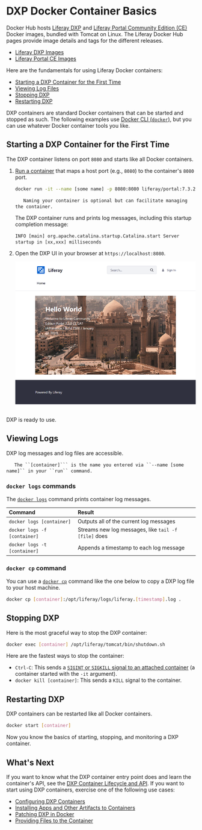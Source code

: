 # DXP Docker Container Basics

Docker Hub hosts [Liferay DXP](https://hub.docker.com/r/liferay/dxp) and [Liferay Portal Community Edition (CE)](https://hub.docker.com/r/liferay/portal) Docker images, bundled with Tomcat on Linux. The Liferay Docker Hub pages provide image details and tags for the different releases.

* [Liferay DXP Images](https://hub.docker.com/r/liferay/dxp)
* [Liferay Portal CE Images](https://hub.docker.com/r/liferay/portal)

Here are the fundamentals for using Liferay Docker containers:

* [Starting a DXP Container for the First Time](#starting-a-dxp-container-for-the-first-time)
* [Viewing Log Files](#viewing-log-files)
* [Stopping DXP](#stopping-dxp)
* [Restarting DXP](#restarting-dxp)

DXP containers are standard Docker containers that can be started and stopped as such. The following examples use [Docker CLI (`docker`)](https://docs.docker.com/engine/reference/commandline/docker/), but you can use whatever Docker container tools you like.

## Starting a DXP Container for the First Time

The DXP container listens on port `8080` and starts like all Docker containers.

1. [Run a container](https://docs.docker.com/engine/reference/commandline/run/) that maps a host port (e.g., `8080`) to the container's `8080` port.

    ```bash
    docker run -it --name [some name] -p 8080:8080 liferay/portal:7.3.2-ga3
    ```

    ```note::
       Naming your container is optional but can facilitate managing the container.
    ```

    The DXP container runs and prints log messages, including this startup completion message:

    ```
    INFO [main] org.apache.catalina.startup.Catalina.start Server startup in [xx,xxx] milliseconds
    ```

1. Open the DXP UI in your browser at `https://localhost:8080`.

    ![The Liferay DXP initial landing page.](./dxp-docker-container-basics/images/01.png)

DXP is ready to use.

## Viewing Logs

DXP log messages and log files are accessible.

```tip::
   The ``[container]``` is the name you entered via ``--name [some name]`` in your ``run`` command.
```

### `docker logs` commands

The [`docker logs`](https://docs.docker.com/engine/reference/commandline/logs/) command prints container log messages.

| Command | Result |
| :------ | :----- |
| `docker logs [container]` | Outputs all of the current log messages |
| `docker logs -f [container]` | Streams new log messages, like `tail -f [file]` does |
| `docker logs -t [container]` | Appends a timestamp to each log message |

### `docker cp` command

You can use a [`docker cp`](https://docs.docker.com/engine/reference/commandline/cp/) command like the one below to copy a DXP log file to your host machine.

```bash
docker cp [container]:/opt/liferay/logs/liferay.[timestamp].log .
```

## Stopping DXP

Here is the most graceful way to stop the DXP container:

```bash
docker exec [container] /opt/liferay/tomcat/bin/shutdown.sh
```

Here are the fastest ways to stop the container:

* `Ctrl-C`: This sends a [`SIGINT` or `SIGKILL` signal to an attached container](https://docs.docker.com/engine/reference/commandline/attach/#extended-description) (a container started with the `-it` argument).
* `docker kill [container]`: This sends a `KILL` signal to the container.

## Restarting DXP

DXP containers can be restarted like all Docker containers.

```bash
docker start [container]
```

Now you know the basics of starting, stopping, and monitoring a DXP container.

## What's Next

If you want to know what the DXP container entry point does and learn the container's API, see the [DXP Container Lifecycle and API](./dxp-container-lifecycle-and-api.md). If you want to start using DXP containers, exercise one of the following use cases:

* [Configuring DXP Containers](./configuring-dxp-containers.md)
* [Installing Apps and Other Artifacts to Containers](./installing-apps-and-other-artifacts-to-containers.md)
* [Patching DXP in Docker](./patching-dxp-in-docker.md)
* [Providing Files to the Container](./providing-files-to-the-container.md)